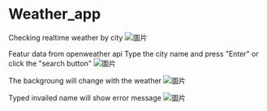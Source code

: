 # Weather_app
Checking realtime weather by city
![圖片](https://github.com/makise210/Weather_app/assets/48115073/2569b78b-d7b8-4a75-962d-8429ce9166cd)

Featur
data from openweather api
Type the city name and press "Enter" or click the "search button"
![圖片](https://github.com/makise210/Weather_app/assets/48115073/89e93757-70fd-424c-bd4a-e9658c46ec1b)


The backgroung will change with the weather
![圖片](https://github.com/makise210/Weather_app/assets/48115073/22a142a3-9b65-47f6-9d75-e204396ed848)

Typed invailed name will show error message
![圖片](https://github.com/makise210/Weather_app/assets/48115073/64bff2fe-5cd3-4907-9ef6-87085256cf06)
